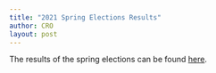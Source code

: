 ```yaml
---
title: "2021 Spring Elections Results"
author: CRO
layout: post
---
```


The results of the spring elections can be found <a href="https://drive.google.com/file/d/13jPcvk_5OpVq14gQBLhHR1IIHHe-iUHl/view?usp=sharing">here</a>.